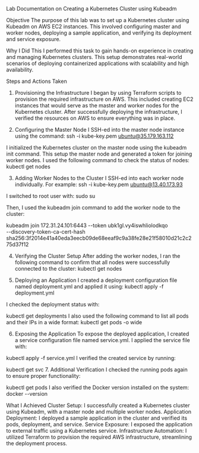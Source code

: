 Lab Documentation on Creating a Kubernetes Cluster using Kubeadm

Objective
The purpose of this lab was to set up a Kubernetes cluster using Kubeadm on AWS EC2 instances. This involved configuring master and worker nodes, deploying a sample application, and verifying its deployment and service exposure.

Why I Did This
I performed this task to gain hands-on experience in creating and managing Kubernetes clusters. This setup demonstrates real-world scenarios of deploying containerized applications with scalability and high availability.

Steps and Actions Taken
1. Provisioning the Infrastructure
I began by using Terraform scripts to provision the required infrastructure on AWS. This included creating EC2 instances that would serve as the master and worker nodes for the Kubernetes cluster.
After successfully deploying the infrastructure, I verified the resources on AWS to ensure everything was in place.

3. Configuring the Master Node
I SSH-ed into the master node instance using the command:
ssh -i kube-key.pem ubuntu@35.179.163.112

I initialized the Kubernetes cluster on the master node using the kubeadm init command. This setup the master node and generated a token for joining worker nodes.
I used the following command to check the status of nodes:
kubectl get nodes

3. Adding Worker Nodes to the Cluster
I SSH-ed into each worker node individually. For example:
ssh -i kube-key.pem ubuntu@13.40.173.93

I switched to root user with:
sudo su

Then, I used the kubeadm join command to add the worker node to the cluster:

kubeadm join 172.31.24.101:6443 --token ubk1gl.vy4iswhliolodkqo \
--discovery-token-ca-cert-hash sha256:3f2014e41a40eda3eecb09de68eeaf9c9a38fe28e21f58010d21c2c275d37f12

4. Verifying the Cluster Setup
After adding the worker nodes, I ran the following command to confirm that all nodes were successfully connected to the cluster:
kubectl get nodes

5. Deploying an Application
I created a deployment configuration file named deployment.yml and applied it using:
kubectl apply -f deployment.yml

I checked the deployment status with:

kubectl get deployments
I also used the following command to list all pods and their IPs in a wide format:
kubectl get pods -o wide

6. Exposing the Application
To expose the deployed application, I created a service configuration file named service.yml.
I applied the service file with:

kubectl apply -f service.yml
I verified the created service by running:

kubectl get svc
7. Additional Verification
I checked the running pods again to ensure proper functionality:

kubectl get pods
I also verified the Docker version installed on the system:
docker --version

What I Achieved
Cluster Setup: I successfully created a Kubernetes cluster using Kubeadm, with a master node and multiple worker nodes.
Application Deployment: I deployed a sample application in the cluster and verified its pods, deployment, and service.
Service Exposure: I exposed the application to external traffic using a Kubernetes service.
Infrastructure Automation: I utilized Terraform to provision the required AWS infrastructure, streamlining the deployment process.

